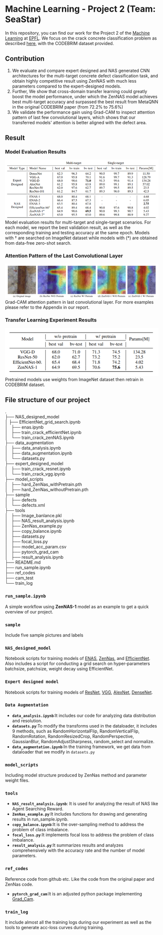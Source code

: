 # Machine Learning - Project 2 (Team: SeaStar)

In this repository, you can find our work for the Project 2 of the [Machine Learning](https://github.com/epfml/ML_course) at [EPFL](http://epfl.ch). We focus on the crack concrete classification problem as described [here](https://zenodo.org/record/2620293#.YZTqbr3MJqt), with the CODEBRIM dataset provided.


## Contribution

1. We evaluate and compare expert designed and NAS generated CNN architectures for the multi-target concrete defect classification task, and obtain highly competitive result using ZenNAS with much less parameters compared to the expert-designed models.
2. Further, We show that cross-domain transfer learning could greatly boost the model performance, under which the ZenNAS model achieves best multi-target accuracy and surpassed the best result from MetaQNN in the original CODEBRIM paper (from 72.2\% to 75.6\%) 
3. We validate the performance gain using Grad-CAM to inspect attention pattern of last few convolutional layers, which shows that our transferred models' attention is better aligned with the defect area.

## Result

### Model Evaluation Results
![result](./tools/Model_Evaluation_Results.png)
Model evaluation results for multi-target and single-target scenarios. For each model, we report the best validation result, as well as the corresponding training and testing accuracy at the same epoch. Models with † are searched on ImageNet dataset while models with (*) are obtained from data-free zero-shot search.

### Attention Pattern of the Last Convolutional Layer
![convalutional attention](./tools/ablation.png)
Grad-CAM attention pattern in last convolutional layer. For more examples please refer to the Appendix in our report.

### Transfer Learning Experiment Results
![convalutional attention](./tools/Transfer_Learning_Experiment.png)\
Pretrained models use weights from ImageNet dataset then retrain in CODEBRIM dataset.

## File structure of our project

.\
├── NAS_designed_model\
│   ├── EfficientNet_grid_search.ipynb\
│   ├── enas.ipynb\
│   ├── train_crack_efficientNet.ipynb\
│   └── train_crack_zenNAS.ipynb\
├── data_augmentation\
│   ├── data_analysis.ipynb\
│   ├── data_augmentation.ipynb\
│   └── datasets.py\
├── expert_designed_model\
│   ├── train_crack_resnet.ipynb\
│   └── train_crack_vgg.ipynb\
├── model_scripts\
│   ├── hard_ZenNas_withPretrain.pth\
│   ├── hard_ZenNas_withoutPretrain.pth\
├── sample\
│   ├── defects\
│   └── defects.xml\
├── tools\
│   ├── Image_banlance.pkl\
│   ├── NAS_result_analysis.ipynb\
│   ├── ZenNas_example.py\
│   ├── copy_balance.ipynb\
│   ├── datasets.py\
│   ├── focal_loss.py\
│   ├── model_acc_param.csv\
│   ├── pytorch_grad_cam\
│   ├── result_analysis.ipynb\
├── README.md\
├── run_sample.ipynb\
├── ref_codes\
├── cam_test\
└── train_log


### `run_sample.ipynb`

A simple workflow using **ZenNAS-1** model as an example to get a quick overview of our project.

### `sample`

Include five sample pictures and labels 

### `NAS_designed_model`

Notebook scripts for training models of [ENAS](http://proceedings.mlr.press/v80/pham18a/pham18a.pdf), [ZenNas](https://openaccess.thecvf.com/content/ICCV2021/papers/Lin_Zen-NAS_A_Zero-Shot_NAS_for_High-Performance_Image_Recognition_ICCV_2021_paper.pdf), and [EfficientNet](https://arxiv.org/pdf/1905.11946.pdf). Also includes a script for conducting a grid search on hyper-parameters batchsize, patchsize, weight decay using EfficientNet.

### `Expert designed model`

Notebook scripts for training models of [ResNet](https://pytorch.org/hub/pytorch_vision_resnet/), [VGG](https://pytorch.org/hub/pytorch_vision_vgg/), [AlexNet](https://pytorch.org/hub/pytorch_vision_alexnet/), [DenseNet](https://pytorch.org/hub/pytorch_vision_densenet/).

### `Data Augmentation`

- **`data_analysis.ipynb`**:It includes our code for analyzing data distribution and resolution.
- **`datasets.py`**:To modify the transforms used in the dataloader, it includes 9 methods, such as RandomHorizontalFlip, RandomVerticalFlip, RandomRotation, RandomResizedCrop, RandomPerspective, GaussianBlur, RandomAdjustSharpness, random_select and normalize.
- **`data_augmentation.ipynb`**:In the training framework, we get data from dataloader that we modify in `datasets.py`

### `model_scripts`

Including model structure produced by ZenNas method and parameter weight files.

### `tools`
- **`NAS_result_analysis.ipynb`**: It is used for analyzing the result of NAS like Agent Searching Reward.
- **`ZenNas_example.py`**:It includes functions for drawing and generating results in run_sample.ipynb.
- **`copy_balance.ipynb`**:It is the over-sampling method to address the problem of class imbalance.
- **`focal_loss.py`**:It implements focal loss to address the problem of class imbalance.
- **`result_analysis.py`**:It summarizes results and analyzes comprehensively with the accuracy rate and the number of model parameters.

### `ref_codes`
Reference code from github etc. Like the code from the original paper and ZenNas code.
- **`pytorch_grad_cam`**:It is an adjusted python package implementing [Grad_Cam](http://gradcam.cloudcv.org/).

### `train_log`
It include almost all the training logs during our experiment as well as the tools to generate acc-loss curves during training.
